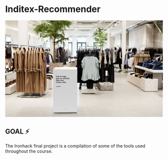 # Inditex-Recommender 

![Imagen_text](https://github.com/Carmen-r/Inditex-Recommender/blob/main/image/proj_inditex.jpg)

## GOAL ⚡️

The Ironhack final project is a compilation of some of the tools used throughout the course. 
